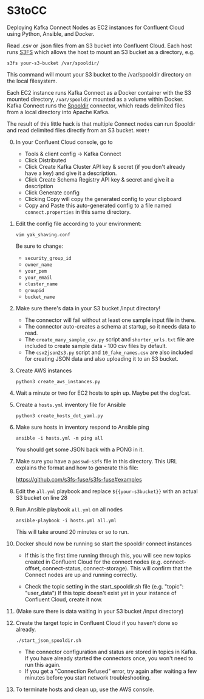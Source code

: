# S3toCC
 Deploying Kafka Connect Nodes as EC2 instances for Confluent Cloud using Python, Ansible, and Docker.  
 
 Read .csv or .json files from an S3 bucket into Confluent Cloud.   Each host runs [S3FS](https://github.com/s3fs-fuse/s3fs-fuse) which allows the host to mount an S3 bucket as a directory, e.g. 
 ```
 s3fs your-s3-bucket /var/spooldir/
 ```
This command will mount your S3 bucket to the /var/spooldir directory on the local filesystem.

 Each EC2 instance runs Kafka Connect as a Docker container with the S3 mounted directory, `/var/spooldir`
mounted as a volume within Docker.  Kafka Connect runs the [Spooldir](https://www.confluent.io/hub/jcustenborder/kafka-connect-spooldir) connector, which reads delimited files from a local directory into Apache Kafka.

The result of this little hack is that multiple Connect nodes can run Spooldir and read delimited files directly from an S3 bucket.  `W00t!`

0. In your Confluent Cloud console, go to 
    - Tools & client config -> Kafka Connect
    - Click Distributed
    - Click Create Kafka Cluster API key & secret (if you don't already have a key) and give it a description.
    - Click Create Schema Registry API key & secret and give it a description
    - Click Generate config
    - Clicking Copy will copy the generated config to your clipboard
    - Copy and Paste this auto-generated config to a file named `connect.properties` in this same directory.

0. Edit the config file according to your environment:
    ```
    vim yak_shaving.conf
    ```

    Be sure to change:
    - `security_group_id`
    - `owner_name`
    - `your_pem`
    - `your_email`
    - `cluster_name`
    - `groupid`
    - `bucket_name`

0. Make sure there's data in your S3 bucket /input directory!
    - The connector will fail without at least one sample input file in there.
    - The connector auto-creates a schema at startup, so it needs data to read.
    - The `create_many_sample_csv.py` script and `shorter_urls.txt` file are
    included to create sample data - 100 csv files by default.
    - The `csv2json2s3.py` script and `10_fake_names.csv` are also included for creating JSON data and also uploading it to an S3 bucket.

0. Create AWS instances
    ```
    python3 create_aws_instances.py
    ```

0. Wait a minute or two for EC2 hosts to spin up.
    Maybe pet the dog/cat.

0. Create a `hosts.yml` inventory file for Ansible
    ```
    python3 create_hosts_dot_yaml.py
    ```
0. Make sure hosts in inventory respond to Ansible ping
    ```
    ansible -i hosts.yml -m ping all
    ```
    You should get some JSON back with a PONG in it.

0. Make sure you have a `passwd-s3fs` file in this directory.  This URL explains the format and how to generate this file:

    https://github.com/s3fs-fuse/s3fs-fuse#examples

0. Edit the `all.yml` playbook and replace `${{your-s3bucket}}` with an actual S3 bucket on line 28

0. Run Ansible playbook `all.yml` on all nodes
    ```
    ansible-playbook -i hosts.yml all.yml
    ```

    This will take around 20 minutes or so to run.

0. Docker should now be running so start the spooldir connect instances

     - If this is the first time running through this, you will see new topics
    created in Confluent Cloud for the connect nodes (e.g. connect-offset,
    connect-status, connect-storage).  This will confirm that the Connect
    nodes are up and running correctly.

     - Check the topic setting in the start_spooldir.sh file
        (e.g. "topic": "user_data")
        If this topic doesn't exist yet in your instance of Confluent Cloud,
        create it now.

0. (Make sure there is data waiting in your S3 bucket /input directory)

0. Create the target topic in Confluent Cloud if you haven't done so already.

    ```
    ./start_json_spooldir.sh
    ```

    - The connector configuration and status are stored in topics in Kafka.
    If you have already started the connectors once, you won't need to run this again.
    - If you get a "Connection Refused" error, try again after waiting a few minutes before you start network troubleshooting.

0. To terminate hosts and clean up, use the AWS console.
